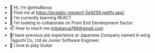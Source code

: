 - 👋 Hi, I’m @mituBarua
- 👀 Find me at https://ecstatic-mestorf-5e9259.netlify.app/  
- 🌱 I’m currently learning REACT.
- 💞️ I’m looking to collaborate on Front End Development Sector.
- 📫 How to reach me mitubarua766@gmail.com
- 🧾I have previous job experience at Japanese Company named A-wing Taguchi Co, Ltd as Junior Software Engineer.
- 🎸 I love to play Guitar
<!---
mituBarua/mituBarua is a ✨ special ✨ repository because its `README.md` (this file) appears on your GitHub profile.
You can click the Preview link to take a look at your changes.
--->
